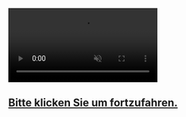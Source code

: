 <a class="video" href="start.html">
	<video src="movie/Demokratie_Trailer.mp4" autoplay loop muted></video>
</a>

<a  href="start.html">
	<div class="start-message d-flex align-content-center justify-content-center">
		<h2>Bitte klicken Sie um fortzufahren.</h2>
	</div>
</a>
